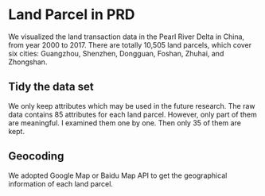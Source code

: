 # Land Parcel in PRD

We visualized the land transaction data in the Pearl River Delta in China, from year 2000 to 2017. There are totally 10,505 land parcels, which cover six cities: Guangzhou, Shenzhen, Dongguan, Foshan, Zhuhai, and Zhongshan.

## Tidy the data set
We only keep attributes which may be used in the future research. The raw data contains 85 attributes for each land parcel. However, only part of them are meaningful. I examined them one by one. Then only 35 of them are kept.

## Geocoding
We adopted Google Map or Baidu Map API to get the geographical information of each land parcel.

 